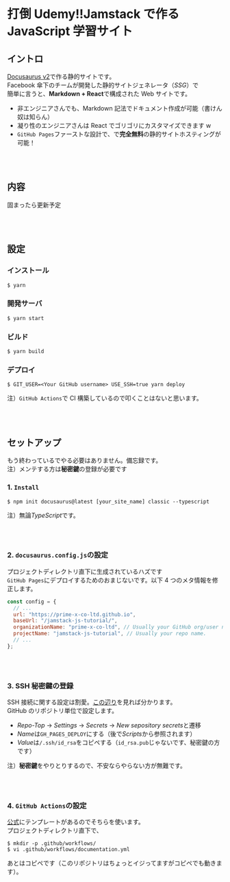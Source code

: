 # 打倒 Udemy!!Jamstack で作る JavaScript 学習サイト

## イントロ

[Docusaurus v2](https://docusaurus.io/)で作る静的サイトです。
<br>
Facebook 傘下のチームが開発した静的サイトジェネレータ（_SSG_）で<br>
簡単に言うと、**Markdown + React**で構成された Web サイトです。

- 非エンジニアさんでも、Markdown 記法でドキュメント作成が可能（書けん奴は知らん）<br>
- 凝り性のエンジニアさんは React でゴリゴリにカスタマイズできます w
- `GitHub Pages`ファーストな設計で、で**完全無料**の静的サイトホスティングが可能！

<br><br>

## 内容

固まったら更新予定

<br><br>

## 設定

### インストール

```
$ yarn
```

### 開発サーバ

```
$ yarn start
```

### ビルド

```
$ yarn build
```

### デプロイ

```
$ GIT_USER=<Your GitHub username> USE_SSH=true yarn deploy
```

注）`GitHub Actions`で CI 構築しているので叩くことはないと思います。

<br><br>

## セットアップ

もう終わっているでやる必要はありません。備忘録です。<br>
注）メンテする方は**秘密鍵**の登録が必要です

### 1. `Install`

```
$ npm init docusaurus@latest [your_site_name] classic --typescript
```

注）無論*TypeScript*です。

<br><br>

### 2. `docusaurus.config.js`の設定

プロジェクトディレクトリ直下に生成されているハズです<br>
`GitHub Pages`にデプロイするためのおまじないです。以下 4 つのメタ情報を修正します。

```javascript
const config = {
  // ...
  url: "https://prime-x-co-ltd.github.io",
  baseUrl: "/jamstack-js-tutorial/",
  organizationName: "prime-x-co-ltd", // Usually your GitHub org/user name.
  projectName: "jamstack-js-tutorial", // Usually your repo name.
  // ...
};
```

<br><br>

### 3. SSH 秘密鍵の登録

SSH 接続に関する設定は割愛。[この辺り](https://qiita.com/suthio/items/2760e4cff0e185fe2db9)を見れば分かります。<br>
GitHub のリポジトリ単位で設定します。

- _Repo-Top_ -> _Settings_ -> _Secrets_ -> *New sepository secrets*と遷移
- *Name*は`GH_PAGES_DEPLOY`にする（後で*Scripts*から参照されます）
- *Value*は`/.ssh/id_rsa`をコピペする（`id_rsa.pub`じゃないです、秘密鍵の方です）

注）**秘密鍵**をやりとりするので、不安ならやらない方が無難です。

<br><br>

### 4. `GitHub Actions`の設定

[公式](https://docusaurus.io/docs/deployment)にテンプレートがあるのでそちらを使います。<br>
プロジェクトディレクトリ直下で、<br>

```
$ mkdir -p .github/workflows/
$ vi .github/workflows/documentation.yml
```

あとはコピペです（このリポジトリはちょっとイジってますがコピペでも動きます）。
